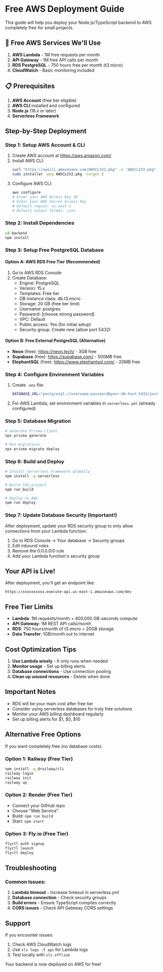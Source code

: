 # Free AWS Deployment Guide

This guide will help you deploy your Node.js/TypeScript backend to AWS completely free for small projects.

## 🎯 Free AWS Services We'll Use

1. **AWS Lambda** - 1M free requests per month
2. **API Gateway** - 1M free API calls per month  
3. **RDS PostgreSQL** - 750 hours free per month (t3.micro)
4. **CloudWatch** - Basic monitoring included

## 📋 Prerequisites

1. **AWS Account** (free tier eligible)
2. **AWS CLI** installed and configured
3. **Node.js** (18.x or later)
4. **Serverless Framework**

## Step-by-Step Deployment

### Step 1: Setup AWS Account & CLI

1. Create AWS account at https://aws.amazon.com/
2. Install AWS CLI:
   ```bash
   curl "https://awscli.amazonaws.com/AWSCLIV2.pkg" -o "AWSCLIV2.pkg"
   sudo installer -pkg AWSCLIV2.pkg -target /
   ```
3. Configure AWS CLI:
   ```bash
   aws configure
   # Enter your AWS Access Key ID
   # Enter your AWS Secret Access Key
   # Default region: us-east-1
   # Default output format: json
   ```

### Step 2: Install Dependencies

```bash
cd backend
npm install
```

### Step 3: Setup Free PostgreSQL Database

#### Option A: AWS RDS Free Tier (Recommended)
1. Go to AWS RDS Console
2. Create Database:
   - Engine: PostgreSQL
   - Version: 15.x
   - Templates: Free tier
   - DB instance class: db.t3.micro
   - Storage: 20 GB (free tier limit)
   - Username: postgres
   - Password: [choose strong password]
   - VPC: Default
   - Public access: Yes (for initial setup)
   - Security group: Create new (allow port 5432)

#### Option B: Free External PostgreSQL (Alternative)
- **Neon** (free): https://neon.tech/ - 3GB free
- **Supabase** (free): https://supabase.com/ - 500MB free
- **ElephantSQL** (free): https://www.elephantsql.com/ - 20MB free

### Step 4: Configure Environment Variables

1. Create `.env` file:
   ```bash
   DATABASE_URL="postgresql://username:password@your-db-host:5432/your-db-name"
   ```

2. For AWS Lambda, set environment variables in `serverless.yml` (already configured)

### Step 5: Database Migration

```bash
# Generate Prisma client
npx prisma generate

# Run migrations
npx prisma migrate deploy
```

### Step 6: Build and Deploy

```bash
# Install Serverless Framework globally
npm install -g serverless

# Build the project
npm run build

# Deploy to AWS
npm run deploy
```

### Step 7: Update Database Security (Important!)

After deployment, update your RDS security group to only allow connections from your Lambda function:
1. Go to RDS Console → Your database → Security groups
2. Edit inbound rules
3. Remove the 0.0.0.0/0 rule
4. Add your Lambda function's security group

## Your API is Live!

After deployment, you'll get an endpoint like:
```
https://xxxxxxxxxx.execute-api.us-east-1.amazonaws.com/dev
```

## Free Tier Limits

- **Lambda**: 1M requests/month + 400,000 GB-seconds compute
- **API Gateway**: 1M REST API calls/month  
- **RDS**: 750 hours/month of t3.micro + 20GB storage
- **Data Transfer**: 1GB/month out to internet

## Cost Optimization Tips

1. **Use Lambda wisely** - It only runs when needed
2. **Monitor usage** - Set up billing alerts
3. **Database connections** - Use connection pooling
4. **Clean up unused resources** - Delete when done

## Important Notes

- RDS will be your main cost after free tier
- Consider using serverless databases for truly free solutions
- Monitor your AWS billing dashboard regularly
- Set up billing alerts for $1, $5, $10

## Alternative Free Options

If you want completely free (no database costs):

### Option 1: Railway (Free Tier)
```bash
npm install -g @railway/cli
railway login
railway init
railway up
```

### Option 2: Render (Free Tier)
- Connect your GitHub repo
- Choose "Web Service"
- Build: `npm run build`
- Start: `npm start`

### Option 3: Fly.io (Free Tier)
```bash
flyctl auth signup
flyctl launch
flyctl deploy
```

## Troubleshooting

### Common Issues:
1. **Lambda timeout** - Increase timeout in serverless.yml
2. **Database connection** - Check security groups
3. **Build errors** - Ensure TypeScript compiles correctly
4. **CORS issues** - Check API Gateway CORS settings

## Support

If you encounter issues:
1. Check AWS CloudWatch logs
2. Use `sls logs -f api` for Lambda logs
3. Test locally with `sls offline`

Your backend is now deployed on AWS for free! 